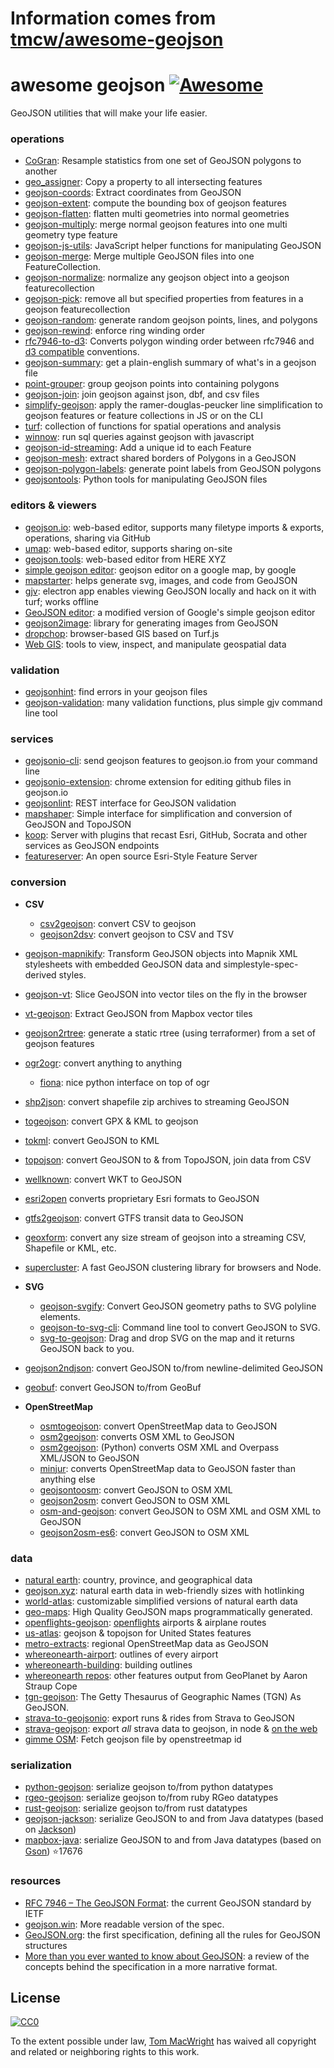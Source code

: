 # Information comes from [tmcw/awesome-geojson](https://github.com/tmcw/awesome-geojson)
# awesome geojson [![Awesome](https://cdn.rawgit.com/sindresorhus/awesome/d7305f38d29fed78fa85652e3a63e154dd8e8829/media/badge.svg)](https://github.com/sindresorhus/awesome)

GeoJSON utilities that will make your life easier.

### operations

* [CoGran](https://github.com/berlinermorgenpost/cogran): Resample statistics from one set of GeoJSON polygons to another
* [geo_assigner](https://github.com/stadt-karlsruhe/geo_assigner): Copy a property to all intersecting features
* [geojson-coords](https://github.com/mapbox/geojson-coords): Extract coordinates from GeoJSON
* [geojson-extent](https://www.npmjs.com/package/geojson-extent): compute the bounding box of geojson features
* [geojson-flatten](https://github.com/tmcw/geojson-flatten): flatten multi geometries into normal geometries
* [geojson-multiply](https://github.com/haoliangyu/geojson-multiply):  merge normal geojson features into one multi geometry type feature
* [geojson-js-utils](https://github.com/maxogden/geojson-js-utils): JavaScript helper functions for manipulating GeoJSON
* [geojson-merge](https://github.com/mapbox/geojson-merge): Merge multiple GeoJSON files into one FeatureCollection.
* [geojson-normalize](https://github.com/mapbox/geojson-normalize): normalize any geojson object into a geojson featurecollection
* [geojson-pick](https://www.npmjs.com/package/geojson-pick): remove all but specified properties from features in a geojson featurecollection
* [geojson-random](https://github.com/tmcw/geojson-random): generate random geojson points, lines, and polygons
* [geojson-rewind](https://github.com/mapbox/geojson-rewind): enforce ring winding order
* [rfc7946-to-d3](https://github.com/tyrasd/rfc7946-to-d3): Converts polygon winding order between rfc7946 and [d3 compatible](https://github.com/d3/d3-geo#d3-geo) conventions.
* [geojson-summary](https://github.com/mapbox/geojson-summary): get a plain-english summary of what's in a geojson file
* [point-grouper](https://github.com/substack/point-grouper): group geojson points into containing polygons
* [geojson-join](https://github.com/tmcw/geojson-join): join geojson against json, dbf, and csv files
* [simplify-geojson](https://github.com/maxogden/simplify-geojson): apply the ramer-douglas-peucker line simplification to geojson features or feature collections in JS or on the CLI
* [turf](https://github.com/Turfjs/turf): collection of functions for spatial operations and analysis
* [winnow](https://github.com/dmfenton/winnow): run sql queries against geojson with javascript
* [geojson-id-streaming](https://github.com/andrewharvey/geojson-id-streaming): Add a unique id to each Feature
* [geojson-mesh](https://github.com/andrewharvey/geojson-mesh): extract shared borders of Polygons in a GeoJSON
* [geojson-polygon-labels](https://github.com/andrewharvey/geojson-polygon-labels): generate point labels from GeoJSON polygons
* [geojsontools](https://github.com/micolous/geojsontools): Python tools for manipulating GeoJSON files


### editors & viewers

* [geojson.io](http://geojson.io/): web-based editor, supports many filetype imports & exports, operations, sharing via GitHub
* [umap](http://umap.openstreetmap.fr/en/): web-based editor, supports sharing on-site
* [geojson.tools](http://geojson.tools/): web-based editor from HERE XYZ
* [simple geojson editor](https://google-developers.appspot.com/maps/documentation/utils/geojson/): geojson editor on a google map, by google
* [mapstarter](http://mapstarter.com/): helps generate svg, images, and code from GeoJSON
* [gjv](https://github.com/anandthakker/gjv): electron app enables viewing GeoJSON locally and hack on it with turf; works offline
* [GeoJSON editor](https://tomscholz.github.io/geojson-editor/): a modified version of Google's simple geojson editor
* [geojson2image](https://github.com/brycejohnston/geojson2image): library for generating images from GeoJSON
* [dropchop](http://dropchop.io/): browser-based GIS based on Turf.js
* [Web GIS](https://drewweth.github.io/geodebugger): tools to view, inspect, and manipulate geospatial data

### validation

* [geojsonhint](https://github.com/mapbox/geojsonhint): find errors in your geojson files
* [geojson-validation](https://www.npmjs.com/package/geojson-validation): many validation functions, plus simple gjv command line tool

### services

* [geojsonio-cli](https://github.com/mapbox/geojsonio-cli): send geojson features to geojson.io from your command line
* [geojsonio-extension](https://github.com/mapbox/geojsonio-extension): chrome extension for editing github files in geojson.io
* [geojsonlint](http://geojsonlint.com/): REST interface for GeoJSON validation
* [mapshaper](http://mapshaper.org/): Simple interface for simplification and conversion of GeoJSON and TopoJSON
* [koop](https://koopjs.github.io): Server with plugins that recast Esri, GitHub, Socrata and other services as GeoJSON endpoints
* [featureserver](https://github.com/featureserver/featureserver): An open source Esri-Style Feature Server

### conversion

* **CSV**
  * [csv2geojson](https://github.com/mapbox/csv2geojson): convert CSV to geojson
  * [geojson2dsv](https://github.com/tmcw/geojson2dsv): convert geojson to CSV and TSV
* [geojson-mapnikify](https://github.com/mapbox/geojson-mapnikify): Transform GeoJSON objects into Mapnik XML stylesheets with embedded GeoJSON data and simplestyle-spec-derived styles.
* [geojson-vt](https://github.com/mapbox/geojson-vt): Slice GeoJSON into vector tiles on the fly in the browser
* [vt-geojson](https://github.com/developmentseed/vt-geojson): Extract GeoJSON from Mapbox vector tiles
* [geojson2rtree](https://github.com/maxogden/geojson2rtree): generate a static rtree (using terraformer) from a set of geojson features
* [ogr2ogr](http://www.gdal.org/ogr2ogr.html): convert anything to anything
  * [fiona](https://github.com/toblerity/fiona): nice python interface on top of ogr
* [shp2json](https://github.com/substack/shp2json): convert shapefile zip archives to streaming GeoJSON
* [togeojson](https://github.com/tmcw/togeojson): convert GPX & KML to geojson
* [tokml](https://github.com/mapbox/tokml): convert GeoJSON to KML
* [topojson](https://github.com/topojson/topojson): convert GeoJSON to & from TopoJSON, join data from CSV
* [wellknown](https://github.com/mapbox/wellknown): convert WKT to GeoJSON
* [esri2open](https://github.com/project-open-data/esri2open) converts proprietary Esri formats to GeoJSON
* [gtfs2geojson](https://github.com/tmcw/gtfs2geojson): convert GTFS transit data to GeoJSON
* [geoxform](https://github.com/koopjs/geoxform): convert any size stream of geojson into a streaming CSV, Shapefile or KML, etc.
* [supercluster](https://github.com/mapbox/supercluster): A fast GeoJSON clustering library for browsers and Node.
* **SVG**
  * [geojson-svgify](https://github.com/juliuste/geojson-svgify): Convert GeoJSON geometry paths to SVG polyline elements.
  * [geojson-to-svg-cli](https://github.com/derhuerst/geojson-to-svg-cli): Command line tool to convert GeoJSON to SVG.
  * [svg-to-geojson](https://github.com/mapbox/svg-to-geojson): Drag and drop SVG on the map and it returns GeoJSON back to you.
* [geojson2ndjson](https://www.npmjs.com/package/geojson2ndjson): convert GeoJSON to/from newline-delimited GeoJSON
* [geobuf](https://www.npmjs.com/package/geobuf/v/0.2.1): convert GeoJSON to/from GeoBuf

* **OpenStreetMap**
  * [osmtogeojson](https://github.com/tyrasd/osmtogeojson): convert OpenStreetMap data to GeoJSON
  * [osm2geojson](https://github.com/rclark/osm2geojson): converts OSM XML to GeoJSON
  * [osm2geojson](https://github.com/aspectumapp/osm2geojson): (Python) converts OSM XML and Overpass XML/JSON to GeoJSON
  * [minjur](https://github.com/mapbox/minjur): converts OpenStreetMap data to GeoJSON faster than anything else
  * [geojsontoosm](https://github.com/tyrasd/geojsontoosm): convert GeoJSON to OSM XML
  * [geojson2osm](https://github.com/Rub21/geojson2osm): convert GeoJSON to OSM XML
  * [osm-and-geojson](https://github.com/aaronlidman/osm-and-geojson): convert GeoJSON to OSM XML and OSM XML to GeoJSON
  * [geojson2osm-es6](https://github.com/DenisCarriere/geojson2osm-es6/): convert GeoJSON to OSM XML


### data

* [natural earth](http://www.naturalearthdata.com/): country, province, and geographical data
* [geojson.xyz](http://geojson.xyz/): natural earth data in web-friendly sizes with hotlinking
* [world-atlas](https://github.com/topojson/world-atlas): customizable simplified versions of natural earth data
* [geo-maps](https://github.com/simonepri/geo-maps): High Quality GeoJSON maps programmatically generated.
* [openflights-geojson](https://github.com/tmcw/openflights-geojson): [openflights](http://openflights.org/) airports & airplane routes
* [us-atlas](https://github.com/topojson/us-atlas): geojson & topojson for United States features
* [metro-extracts](https://mapzen.com/data/metro-extracts/): regional OpenStreetMap data as GeoJSON
* [whereonearth-airport](https://github.com/straup/whereonearth-airport): outlines of every airport
* [whereonearth-building](https://github.com/straup/whereonearth-building/): building outlines
* [whereonearth repos](https://github.com/search?q=user%3Astraup+whereonearth): other features output from GeoPlanet by Aaron Straup Cope
* [tgn-geojson](https://github.com/straup/tgn-geojson): The Getty Thesaurus of Geographic Names (TGN) As GeoJSON.
* [strava-to-geojsonio](https://github.com/taketime/strava-to-geojsonio): export runs & rides from Strava to GeoJSON
* [strava-geojson](https://github.com/tmcw/strava-geojson): export _all_ strava data to geojson, in node & [on the web](http://www.macwright.org/strava-geojson/)
* [gimme OSM](http://ustroetz.github.io/gimmeOSM/): Fetch geojson file by openstreetmap id

### serialization

* [python-geojson](https://github.com/frewsxcv/python-geojson): serialize geojson to/from python datatypes
* [rgeo-geojson](https://github.com/rgeo/rgeo-geojson): serialize geojson to/from ruby RGeo datatypes
* [rust-geojson](https://github.com/georust/rust-geojson): serialize geojson to/from rust datatypes
* [geojson-jackson](https://github.com/opendatalab-de/geojson-jackson): serialize GeoJSON to and from Java datatypes (based on [Jackson](http://wiki.fasterxml.com/JacksonHome))
* [mapbox-java](https://github.com/mapbox/mapbox-java): serialize GeoJSON to and from Java datatypes (based on [Gson](https://github.com/google/gson)) :star:17676

### resources

* [RFC 7946 – The GeoJSON Format](https://tools.ietf.org/html/rfc7946): the current GeoJSON standard by IETF
* [geojson.win](http://geojson.win): More readable version of the spec.
* [GeoJSON.org](http://geojson.org/): the first specification, defining all the rules for GeoJSON structures
* [More than you ever wanted to know about GeoJSON](http://www.macwright.org/2015/03/23/geojson-second-bite.html): a review of the concepts behind the specification in a more narrative format.

## License

[![CC0](https://licensebuttons.net/p/zero/1.0/88x31.png)](https://creativecommons.org/publicdomain/zero/1.0/ )

To the extent possible under law, [Tom MacWright](http://www.macwright.org) has waived all copyright and related or neighboring rights to this work.

